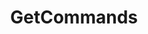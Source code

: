 ---
name: GetCommands
title: GetCommands
description: Returns all commands associated with Streamer.bot instance
version: 0.2.5
example: |
    using System;
    using System.Collections.Generic;
    public class CPHInline
    {
        public bool Execute()
        {
            //Get list of actions
            List<CommandData> commandList = CPH.GetCommands();
            
            //Example to go through list and write each command to logfile
            foreach(CommandData command in commandList)
            {
                //Get id of current command
                //Due to it being Guid type need to convert to string.
                string id = command.Id.ToString();
                //Get name of current command
                string name = command.Name;
                //Write to log
                CPH.LogInfo($"CommandId:{id}, Command Name: {name}");
            }
            return true;
        }
    }
---